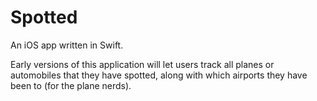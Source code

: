 # Spotted
An iOS app written in Swift. 

Early versions of this application will let users track all planes or automobiles that they have spotted, along with which airports they have been to (for the plane nerds). 
